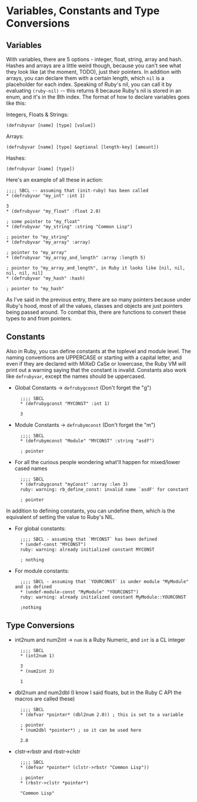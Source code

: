 # Variables, Constants and Type Conversions

## Variables

With variables, there are 5 options - integer, float, string, array and hash. Hashes and arrays are a little weird though, because you can't see what they look like (at the moment, TODO), just their pointers. In addition with arrays, you can declare them with a certain length, which `nil` is a placeholder for each index. Speaking of Ruby's nil, you can call it by evaluating `(ruby-nil)` -- this returns 8 because Ruby's nil is stored in an enum, and it's in the 8th index. The format of how to declare variables goes like this:

Integers, Floats & Strings:

    (defrubyvar [name] [type] [value])

Arrays:

    (defrubyvar [name] [type] &optional [length-key] [amount])

Hashes:

    (defrubyvar [name] [type])

Here's an example of all these in action:

    ;;;; SBCL -- assuming that (init-ruby) has been called
    * (defrubyvar "my_int" :int 1)

    3
    * (defrubyvar "my_float" :float 2.0)

    ; some pointer to "my_float"
    * (defrubyvar "my_string" :string "Common Lisp")

    ; pointer to "my_string"
    * (defrubyvar "my_array" :array)

    ; pointer to "my_array"
    * (defrubyvar "my_array_and_length" :array :length 5)

    ; pointer to "my_array_and_length", in Ruby it looks like [nil, nil, nil, nil, nil]
    * (defrubyvar "my_hash" :hash)

    ; pointer to "my_hash"

As I've said in the previous entry, there are so many pointers because under Ruby's hood, most of all the values, classes and objects are just pointers being passed around. To combat this, there are functions to convert these types to and from pointers.

## Constants

Also in Ruby, you can define constants at the toplevel and module level. The naming conventions are UPPERCASE or starting with a capital letter, and even if they are declared with MiXeD CaSe or lowercase, the Ruby VM will print out a warning saying that the constant is invalid. Constants also work like `defrubyvar`, except the names should be uppercased.

- Global Constants -> `defrubygconst` (Don't forget the "g")

        ;;;; SBCL
        * (defrubygconst "MYCONST" :int 1)

        3

- Module Constants -> `defrubymconst` (Don't forget the "m")

        ;;;; SBCL
        * (defrubymconst "Module" "MYCONST" :string "asdf")

        ; pointer

- For all the curious people wondering what'll happen for mixed/lower cased names

        ;;;; SBCL
        * (defrubygconst "myConst" :array :len 3)
        ruby: warning: rb_define_const: invalid name `asdF' for constant

        ; pointer

In addition to defining constants, you can undefine them, which is the equivalent of setting the value to Ruby's NIL.

- For global constants:

        ;;;; SBCL - assuming that `MYCONST` has been defined
        * (undef-const "MYCONST")
        ruby: warning: already initialized constant MYCONST

        ; nothing

- For module constants:

        ;;;; SBCL - assuming that `YOURCONST` is under module "MyModule" and is defined
        * (undef-module-const "MyModule" "YOURCONST")
        ruby: warning: already initialized constant MyModule::YOURCONST

        ;nothing

## Type Conversions

- int2num and num2int -> `num` is a Ruby Numeric, and `int` is a CL integer

        ;;;; SBCL
        * (int2num 1)

        3
        * (num2int 3)

        1

- dbl2num and num2dbl (I know I said floats, but in the Ruby C API the macros are called these)

        ;;;; SBCL
        * (defvar *pointer* (dbl2num 2.0)) ; this is set to a variable

        ; pointer
        * (num2dbl *pointer*) ; so it can be used here

        2.0

- clstr->rbstr and rbstr->clstr

        ;;;; SBCL
        * (defvar *pointer* (clstr->rbstr "Common Lisp"))

        ; pointer
        * (rbstr->clstr *pointer*)

        "Common Lisp"